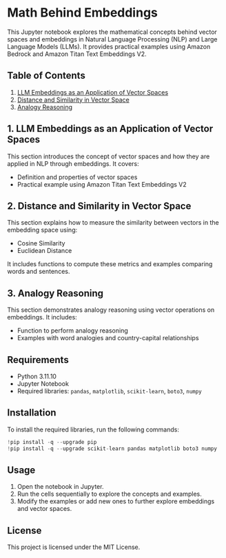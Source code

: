 # Math Behind Embeddings

This Jupyter notebook explores the mathematical concepts behind vector spaces and embeddings in Natural Language Processing (NLP) and Large Language Models (LLMs). It provides practical examples using Amazon Bedrock and Amazon Titan Text Embeddings V2.

## Table of Contents

1. [LLM Embeddings as an Application of Vector Spaces](#1)
2. [Distance and Similarity in Vector Space](#2)
3. [Analogy Reasoning](#3)

## <a name="1">1. LLM Embeddings as an Application of Vector Spaces</a>

This section introduces the concept of vector spaces and how they are applied in NLP through embeddings. It covers:
- Definition and properties of vector spaces
- Practical example using Amazon Titan Text Embeddings V2

## <a name="2">2. Distance and Similarity in Vector Space</a>

This section explains how to measure the similarity between vectors in the embedding space using:
- Cosine Similarity
- Euclidean Distance

It includes functions to compute these metrics and examples comparing words and sentences.

## <a name="3">3. Analogy Reasoning</a>

This section demonstrates analogy reasoning using vector operations on embeddings. It includes:
- Function to perform analogy reasoning
- Examples with word analogies and country-capital relationships

## Requirements

- Python 3.11.10
- Jupyter Notebook
- Required libraries: `pandas`, `matplotlib`, `scikit-learn`, `boto3`, `numpy`

## Installation

To install the required libraries, run the following commands:

```python
!pip install -q --upgrade pip
!pip install -q --upgrade scikit-learn pandas matplotlib boto3 numpy
```

## Usage

1. Open the notebook in Jupyter.
2. Run the cells sequentially to explore the concepts and examples.
3. Modify the examples or add new ones to further explore embeddings and vector spaces.

## License

This project is licensed under the MIT License.
